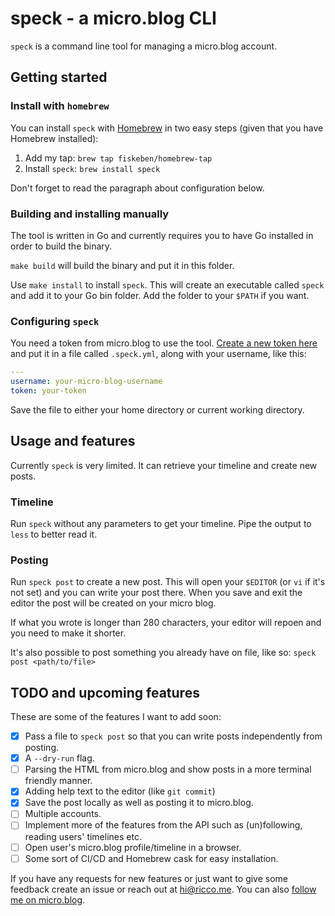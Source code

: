 # speck - a micro.blog CLI

`speck` is a command line tool for managing a micro.blog account.

## Getting started

### Install with `homebrew`

You can install `speck` with
[Homebrew](https://brew.sh)
in two easy steps
(given that you have Homebrew installed):

1. Add my tap: `brew tap fiskeben/homebrew-tap`
1. Install `speck`: `brew install speck`

Don't forget to read the paragraph about configuration below.

### Building and installing manually

The tool is written in Go and currently requires you to have Go installed
in order to build the binary.

`make build` will build the binary and put it in this folder.

Use `make install` to install `speck`. This will create an executable
called `speck` and add it to your Go bin folder.
Add the folder to your `$PATH` if you want.

### Configuring `speck`

You need a token from micro.blog to use the tool.
[Create a new token here](https://micro.blog/account/apps)
and put it in a file called `.speck.yml`,
along with your username, like this:

```yaml
---
username: your-micro-blog-username
token: your-token
```

Save the file to either your home directory or current working directory.

## Usage and features

Currently `speck` is very limited.
It can retrieve your timeline and create new posts.

### Timeline

Run `speck` without any parameters to get your timeline.
Pipe the output to `less` to better read it.

### Posting

Run `speck post` to create a new post.
This will open your `$EDITOR` (or `vi` if it's not set)
and you can write your post there. When you save and exit the editor
the post will be created on your micro blog.

If what you wrote is longer than 280 characters,
your editor will repoen and you need to make it shorter.

It's also possible to post something you already have on file,
like so: `speck post <path/to/file>`

## TODO and upcoming features

These are some of the features I want to add soon:

* [x] Pass a file to `speck post` so that you can write posts independently from posting.
* [x] A `--dry-run` flag.
* [ ] Parsing the HTML from micro.blog and show posts in a more terminal friendly manner.
* [x] Adding help text to the editor (like `git commit`)
* [x] Save the post locally as well as posting it to micro.blog.
* [ ] Multiple accounts.
* [ ] Implement more of the features from the API such as (un)following, reading users' timelines etc.
* [ ] Open user's micro.blog profile/timeline in a browser.
* [ ] Some sort of CI/CD and Homebrew cask for easy installation.

If you have any requests for new features or just want to give some feedback
create an issue or reach out at [hi@ricco.me](mailto:hi@ricco.me).
You can also [follow me on micro.blog](https://micro.blog/ricco).